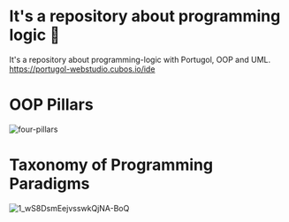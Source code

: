 #  It's a repository about programming logic 🔢
It's a repository about programming-logic with Portugol, OOP and UML.
https://portugol-webstudio.cubos.io/ide

# OOP Pillars
![four-pillars](https://user-images.githubusercontent.com/61624336/112904629-98b3b700-90bf-11eb-99d4-5792544ed9d5.jpg)

# Taxonomy of Programming Paradigms

![1_wS8DsmEejvsswkQjNA-BoQ](https://user-images.githubusercontent.com/61624336/112913592-5ba3f080-90d0-11eb-9d4a-8eaa8558eabe.png)
